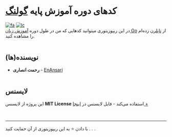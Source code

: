 <h1>کدهای دوره آموزش پایه <a href='https://github.com/golang'>گولنگ</a></h1>  

[![fa](https://img.shields.io/badge/click_to_README-English-red.svg)](https://github.com/EnAnsari/go-basic-learning/)
[![lc](https://img.shields.io/badge/license-MIT-blue.svg)](https://github.com/EnAnsari/go-basic-learning/blob/main/LICENSE)
<br>
در این ریپوزیتوری میتوانید کدهایی که من در طول دوره
<a href='https://toplearn.com/c/pg2'>آموزش زبان Go</a>
از 
<a href='https://toplearn.com/'>تاپلرن</a>
زده‌ام را مشاهده کنید.
<br><br>

## نویسنده(ها)

* **رحمت انصاری** - [EnAnsari](https://github.com/EnAnsari)
<br><br>


## لایسنس

این پروژه از لایسنس
**MIT License**
استفاده می‌کند - فایل لایسنس در
[اینجا +](https://github.com/EnAnsari/go-basic-learning/blob/main/LICENSE)


<br><hr>
با دادن ⭐ به این ریپوزیتوری از آن حمایت کنید . . .
